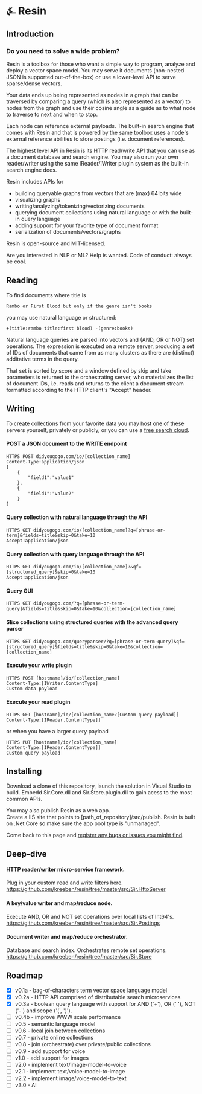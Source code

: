 # &#9084; Resin

## Introduction

### Do you need to solve a wide problem?

Resin is a toolbox for those who want a simple way to program, analyze and deploy a vector space model. 
You may serve it documents (non-nested JSON is supported out-of-the-box) 
or use a lower-level API to serve sparse/dense vectors. 

Your data ends up being represented as nodes in a graph that can be traversed by comparing a query 
(which is also represented as a vector) to nodes from the graph and use their cosine angle as a guide as to 
what node to traverse to next and when to stop. 

Each node can reference external payloads. The built-in search engine that comes with Resin 
and that is powered by the same toolbox uses a node's external reference abilities to store postings 
(i.e. document references).

The highest level API in Resin is its HTTP read/write API that you can use as a document database and search engine. 
You may also run your own reader/writer using the same IReader/IWriter plugin system as the built-in 
search engine does.
 
Resin includes APIs for

- building queryable graphs from vectors that are (max) 64 bits wide
- visualizing graphs
- writing/analyzing/tokenizing/vectorizing documents
- querying document collections using natural language or with the built-in query language 
- adding support for your favorite type of document format
- serialization of documents/vectors/graphs

Resin is open-source and MIT-licensed. 

Are you interested in NLP or ML? Help is wanted. Code of conduct: always be cool.

## Reading

To find documents where title is  

	Rambo or First Blood but only if the genre isn't books
	
you may use natural language or structured:

	+(title:rambo title:first blood) -(genre:books)

Natural language queries are parsed into vectors and (AND, OR or NOT) set operations. 
The expression is executed on a remote server, producing a set of IDs of documents that came from as 
many clusters as there are (distinct) additative terms in the query.  

That set is sorted by score and a window defined by skip and take parameters is returned to the orchestrating server, 
who materializes the list of document IDs, i.e. reads and returns to the client a document stream formatted according 
to the HTTP client's "Accept" header.

## Writing

To create collections from your favorite data you may host one of these servers yourself, privately or publicly, 
or you can use a [free search cloud](https://didyougogo.com).

#### POST a JSON document to the WRITE endpoint

	HTTPS POST didyougogo.com/io/[collection_name]
	Content-Type:application/json
	[
		{
			"field1":"value1"
		},
		{
			"field1":"value2"
		}
	]

#### Query collection with natural language through the API

	HTTPS GET didyougogo.com/io/[collection_name]?q=[phrase-or-term]&fields=title&skip=0&take=10  
	Accept:application/json

#### Query collection with query language through the API

	HTTPS GET didyougogo.com/io/[collection_name]?&qf=[structured_query]&skip=0&take=10  
	Accept:application/json

#### Query GUI

	HTTPS GET didyougogo.com/?q=[phrase-or-term-query]&fields=title&skip=0&take=10&collection=[collection_name]

#### Slice collections using structured queries with the advanced query parser

	HTTPS GET didyougogo.com/queryparser/?q=[phrase-or-term-query]&qf=[structured_query]&fields=title&skip=0&take=10&collection=[collection_name]

#### Execute your write plugin

	HTTPS POST [hostname]/io/[collection_name]
	Content-Type:[IWriter.ContentType]
	Custom data payload

#### Execute your read plugin

	HTTPS GET [hostname]/io/[collection_name?[Custom query payload]]
	Content-Type:[IReader.ContentType]]

or when you have a larger query payload

	HTTPS PUT [hostname]/io/[collection_name]
	Content-Type:[IReader.ContentType]]
	Custom query payload

## Installing

Download a clone of this repository, launch the solution in Visual Studio to build. 
Embedd Sir.Core.dll and Sir.Store.plugin.dll to gain acess to the most common APIs.

You may also publish Resin as a web app.  
Create a IIS site that points to [path_of_repository]/src/publish. 
Resin is built on .Net Core so make sure the app pool type is "unmanaged".

Come back to this page and [register any bugs or issues you might find](https://github.com/kreeben/resin/issues).

## Deep-dive

#### HTTP reader/writer micro-service framework.
Plug in your custom read and write filters here.  
https://github.com/kreeben/resin/tree/master/src/Sir.HttpServer

#### A key/value writer and map/reduce node. 
Execute AND, OR and NOT set operations over local lists of Int64's.  
https://github.com/kreeben/resin/tree/master/src/Sir.Postings

#### Document writer and map/reduce orchestrator. 
Database and search index. Orchestrates remote set operations.  
https://github.com/kreeben/resin/tree/master/src/Sir.Store

## Roadmap

- [x] v0.1a - bag-of-characters term vector space language model
- [x] v0.2a - HTTP API comprised of distributable search microservices
- [x] v0.3a - boolean query language with support for AND ('+'), OR (' '), NOT ('-') and scope ('(', ')').
- [ ] v0.4b - improve WWW scale performance
- [ ] v0.5 - semantic language model
- [ ] v0.6 - local join between collections
- [ ] v0.7 - private online collections
- [ ] v0.8 - join (orchestrate) over private/public collections
- [ ] v0.9 - add support for voice
- [ ] v1.0 - add support for images
- [ ] v2.0 - implement text/image-model-to-voice
- [ ] v2.1 - implement text/voice-model-to-image
- [ ] v2.2 - implement image/voice-model-to-text
- [ ] v3.0 - AI
